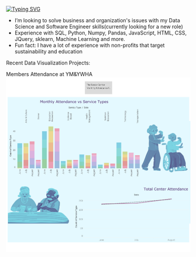 [![Typing SVG](https://readme-typing-svg.demolab.com?font=Fira+Code&size=19&duration=4999&pause=1000&color=2C8DF7&width=435&lines=Hello+I'm+Laura)](https://git.io/typing-svg)

- I’m looking to solve business and organization's issues with my Data Science and Software Engineer skills(currently looking for a new role)
- Experience with SQL, Python, Numpy, Pandas, JavaScript, HTML, CSS, JQuery, sklearn, Machine Learning and more.
- Fun fact: I have a lot of experience with non-profits that target sustainability and education

Recent Data Visualization Projects:

Members Attendance at YM&YWHA 
[![Portfolio1](https://raw.githubusercontent.com/NevesLaura-NP/NevesLaura-NP/main/Attendance.png)](https://public.tableau.com/app/profile/laura.penido/viz/SeniorCenterData/Attendance#2)
